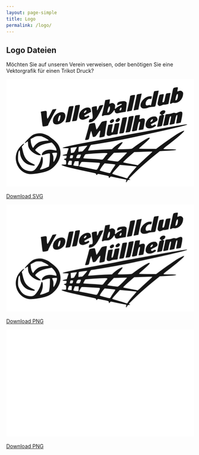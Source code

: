 ```yaml
---
layout: page-simple
title: Logo
permalink: /logo/
---
```


## **Logo Dateien**
Möchten Sie auf unseren Verein verweisen, oder benötigen Sie eine Vektorgrafik für einen Trikot Druck?



<p><img src="/img/vcm-banner.svg" class="logo-download"></p>
<p><a href="/img/vcm-banner.svg" download>Download SVG</a></p>

<p><img src="/img/vcm-banner.png" class="logo-download"></p>
<p><a href="/img/vcm-banner.svg" download>Download PNG</a></p>

<p><img src="/img/vcm-banner-white.png" class="logo-download" style="background:linear-gradient(rgba(54,59,64, 0.9), rgba(54,98,115, 0.9)), url(/img/teams/damen1.jpg) fixed center center; background-size: cover"></p>
<p><a href="/img/vcm-banner.svg" download>Download PNG</a></p>
